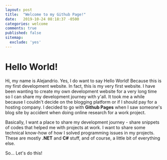 ```yaml
---
layout: post
title:  "Welcome to my Github Page!"
date:   2019-10-24 08:18:37 -0500
categories: welcome
comments: true
published: false
sitemap:
  exclude: 'yes'
---
```


# Hello World!

Hi, my name is Alejandrio. Yes, I do want to say Hello World! Because this is my first development website. In fact, this is my very first website. I have been wanting to create my own development website for a very long time so I can share my development journey with y'all. It took me a while because I couldn't decide on the blogging platform or if I should pay for a hosting company. I decided to go with **Github Pages** when I saw someone's blog site by accident when doing online research for a work project. 

Basically, I want a place to share my development journey - share snippets of codes that helped me with projects at work. I want to share some technical know-how of how I solved programming issues in my projects. These are mostly **.NET** and **C#** stuff, and of course, a little bit of everything else. 

So... Let's do this!